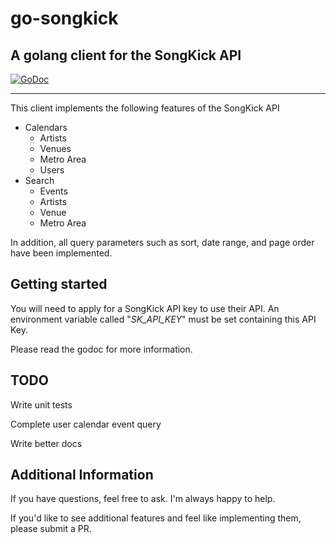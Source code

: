 **go-songkick**
===============

A golang client for the SongKick API
----------

[![GoDoc](https://godoc.org/github.com/mccainca/go-songkick?status.svg)](http://godoc.org/github.com/mccainca/go-songkick)

------------------------------------
This client implements the following features of the SongKick API

 - Calendars
	 - Artists
	 - Venues
	 - Metro Area
	 - Users
 - Search
	 - Events
	 - Artists
	 - Venue
	 - Metro Area

In addition, all query parameters such as sort, date range, and page order have been implemented.  

Getting started
---------------
You will need to apply for a SongKick API key to use their API.   An environment variable called "*SK_API_KEY*" must be set containing this API Key.   

Please read the godoc for more information.

TODO
----
Write unit tests

Complete user calendar event query

Write better docs

Additional Information
----------------------
If you have questions,  feel free to ask.  I'm always happy to help.

If you'd like to see additional features and feel like implementing them, please submit a PR.
